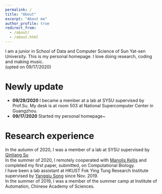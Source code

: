 ```yaml
---
permalink: /
title: "About"
excerpt: "About me"
author_profile: true
redirect_from: 
  - /about/
  - /about.html
---
```


I am a junior in School of Data and Computer Science of Sun Yat-sen University. This is my personal homepage. 
I love doing research, coding and making music.<br>
(upted on 09/17/2020)

Newly update
====
* **09/29/2020** I became a member at a lab at SYSU supervised by Prof.Su. My desk is at room 503 at National Supercomputer Center in Guangzhou.
* **09/17/2020** Started my personal homepage~


Research experience
=====
In the autumn of 2020, I was a member of a lab at SYSU supervised by [Qinliang Su][su_bio]<br>
In the summer of 2020, I remotely cooperated with [Manolis Kellis][kellis_bio] and completed my first paper, submitted, on Computational Biology. <br>
I have been a lab assistant at HKUST Fok Ying Tung Research Institute supervised by [Yangqiu Song][song_bio] since Nov. 2019.<br>
In the summer of 2019, I was a member of the summer camp at Institute of Automation, Chinese Academy of Sciences.<br>


[kellis_bio]:http://web.mit.edu/manoli/
[song_bio]:http://www.cse.ust.hk/~yqsong/
[su_bio]:http://sdcs.sysu.edu.cn/content/3796

